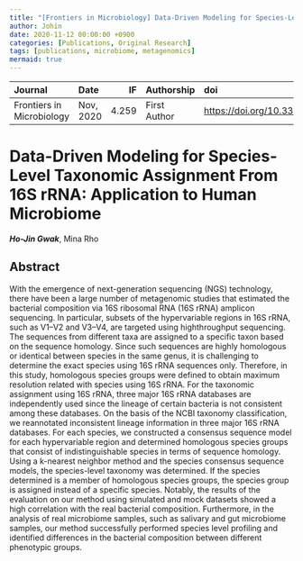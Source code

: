 ```yaml
---
title: "[Frontiers in Microbiology] Data-Driven Modeling for Species-Level Taxonomic Assignment From 16S rRNA: Application to Human Microbiome"
author: Johin
date: 2020-11-12 00:00:00 +0900
categories: [Publications, Original Research]
tags: [publications, microbiome, metagenomics]
mermaid: true
---
```



| Journal  | Date      | IF | Authorship   | doi                      |
|:---------|:----------|---:|:-------------|:----------------------|
| Frontiers in Microbiology | Nov, 2020 | 4.259 | First Author | <https://doi.org/10.3389/fmicb.2020.570825> |

# Data-Driven Modeling for Species-Level Taxonomic Assignment From 16S rRNA: Application to Human Microbiome  
***Ho-Jin Gwak***, Mina Rho

## Abstract

With the emergence of next-generation sequencing (NGS) technology, there have been a large number of metagenomic studies that estimated the bacterial composition via 16S ribosomal RNA (16S rRNA) amplicon sequencing. In particular, subsets of the hypervariable regions in 16S rRNA, such as V1–V2 and V3–V4, are targeted using highthroughput sequencing. The sequences from different taxa are assigned to a specific taxon based on the sequence homology. Since such sequences are highly homologous or identical between species in the same genus, it is challenging to determine the exact species using 16S rRNA sequences only. Therefore, in this study, homologous species groups were defined to obtain maximum resolution related with species using16S rRNA. For the taxonomic assignment using 16S rRNA, three major 16S rRNA databases are independently used since the lineage of certain bacteria is not consistentamong these databases. On the basis of the NCBI taxonomy classification, we reannotated inconsistent lineage information in three major 16S rRNA databases. For each species, we constructed a consensus sequence model for each hypervariable region and determined homologous species groups that consist of indistinguishable species in terms of sequence homology. Using a k-nearest neighbor method and thespecies consensus sequence models, the species-level taxonomy was determined. If the species determined is a member of homologous species groups, the species groupis assigned instead of a specific species. Notably, the results of the evaluation on our method using simulated and mock datasets showed a high correlation with the real bacterial composition. Furthermore, in the analysis of real microbiome samples, such as salivary and gut microbiome samples, our method successfully performed species level profiling and identified differences in the bacterial composition between different phenotypic groups.

